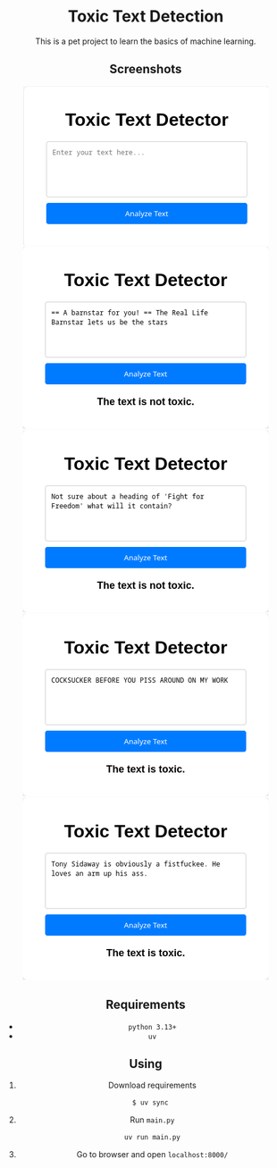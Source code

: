<div align="center">

# Toxic Text Detection

This is a pet project to learn the basics of machine learning.

## Screenshots

![Empty text area](screenshots/emptytextarea.png)  
![Not toxic text](screenshots/nottoxictext.png)  
![Not toxic text](screenshots/nottoxictext1.png)  
![Toxic text](screenshots/toxictext.png)  
![Toxic text](screenshots/toxictext1.png)  

## Requirements

- `python 3.13+`
- `uv`

## Using

1. Download requirements
    ```bash
    $ uv sync 
    ```
2. Run `main.py`
    ```bash
    uv run main.py
    ```
3. Go to browser and open `localhost:8000/`

</div>

